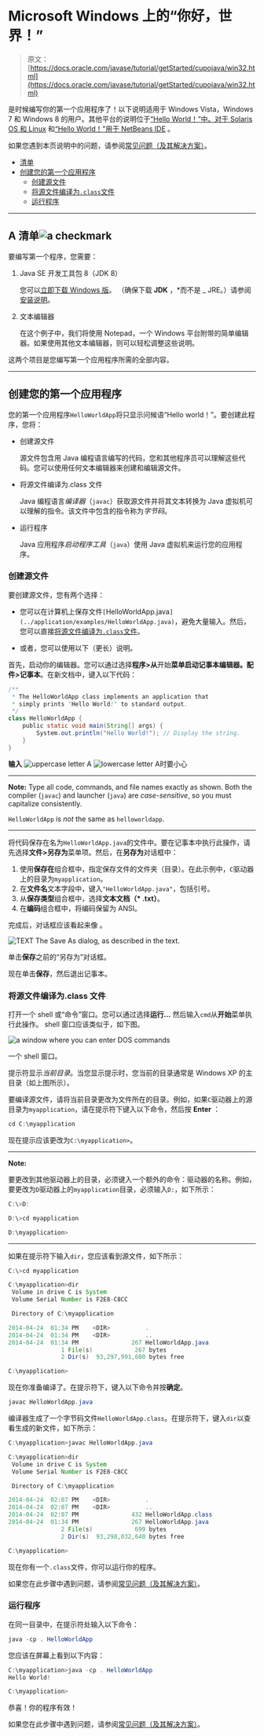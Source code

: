 # Microsoft Windows 上的“你好，世界！”

> 原文： [https://docs.oracle.com/javase/tutorial/getStarted/cupojava/win32.html](https://docs.oracle.com/javase/tutorial/getStarted/cupojava/win32.html)

是时候编写你的第一个应用程序了！以下说明适用于 Windows Vista，Windows 7 和 Windows 8 的用户。其他平台的说明位于[“Hello World！”中。对于 Solaris OS 和 Linux](unix.html) 和[“Hello World！”用于 NetBeans IDE](netbeans.html) 。

如果您遇到本页说明中的问题，请参阅[常见问题（及其解决方案）](../problems/index.html)。

*   [清单](#win32-1)
*   [创建您的第一个应用程序](#win32-2)
    *   [创建源文件](#win32-2a)
    *   [将源文件编译为`.class`文件](#win32-2b)
    *   [运行程序](#win32-2c)

* * *

## A 清单![a checkmark](img/ae285209df9792caff36016a53cd305f.jpg)

要编写第一个程序，您需要：

1.  Java SE 开发工具包 8（JDK 8）

    您可以[立即下载 Windows 版](http://www.oracle.com/technetwork/java/javase/downloads/index.html)。 （确保下载 **JDK** ，*而不是 _ JRE。）请参阅[安装说明](https://docs.oracle.com/javase/8/docs/technotes/guides/install/install_overview.html)。

2.  文本编辑器

    在这个例子中，我们将使用 Notepad，一个 Windows 平台附带的简单编辑器。如果使用其他文本编辑器，则可以轻松调整这些说明。

这两个项目是您编写第一个应用程序所需的全部内容。

* * *

## 创建您的第一个应用程序

您的第一个应用程序`HelloWorldApp`将只显示问候语“Hello world！”。要创建此程序，您将：

*   创建源文件

    源文件包含用 Java 编程语言编写的代码，您和其他程序员可以理解这些代码。您可以使用任何文本编辑器来创建和编辑源文件。

*   将源文件编译为.class 文件

    Java 编程语言*编译器*（`javac`）获取源文件并将其文本转换为 Java 虚拟机可以理解的指令。该文件中包含的指令称为*字节码*。

*   运行程序

    Java 应用程序*启动程序工具*（`java`）使用 Java 虚拟机来运行您的应用程序。

### 创建源文件

要创建源文件，您有两个选择：

*   您可以在计算机上保存文件`[`HelloWorldApp.java`](../application/examples/HelloWorldApp.java)`，避免大量输入。然后，您可以直接[将源文件编译为`.class`文件](#win32-2b)。

*   或者，您可以使用以下（更长）说明。

首先，启动你的编辑器。您可以通过选择**程序&gt;从**开始**菜单启动记事本编辑器。配件&gt;记事本**。在新文档中，键入以下代码：

```java
/**
 * The HelloWorldApp class implements an application that
 * simply prints "Hello World!" to standard output.
 */
class HelloWorldApp {
    public static void main(String[] args) {
        System.out.println("Hello World!"); // Display the string.
    }
}

```

**输入** ![uppercase letter A](img/fe2a9efa9303e3a11008a371960c6958.jpg) ![lowercase letter A](img/35dfe1acb05615f4c50f882eefb02a10.jpg)时要小心

* * *

**Note:** Type all code, commands, and file names exactly as shown. Both the compiler (`javac`) and launcher (`java`) are _case-sensitive_, so you must capitalize consistently.

`HelloWorldApp` is _not_ the same as `helloworldapp`.

* * *

将代码保存在名为`HelloWorldApp.java`的文件中。要在记事本中执行此操作，请先选择**文件&gt;另存为**菜单项。然后，在**另存为**对话框中：

1.  使用**保存在**组合框中，指定保存文件的文件夹（目录）。在此示例中，`C`驱动器上的目录为`myapplication`。
2.  在**文件名**文本字段中，键入`"HelloWorldApp.java"`，包括引号。
3.  从**保存类型**组合框中，选择**文本文档（* .txt）**。
4.  在**编码**组合框中，将编码保留为 ANSI。

完成后，对话框应该看起来像  。

![TEXT The Save As dialog, as described in the text.](img/e79c5a4475f456d8614ab24453240431.jpg)

单击**保存**之前的“另存为”对话框。



现在单击**保存**，然后退出记事本。

### 将源文件编译为.class 文件

打开一个 shell 或“命令”窗口。您可以通过选择**运行...** 然后输入`cmd`从**开始**菜单执行此操作。 shell 窗口应该类似于，如下图。

![a window where you can enter DOS commands](img/a2a910bef609d5233a19cd0a54d361ef.jpg)

一个 shell 窗口。



提示符显示*当前目录*。当您显示提示时，您当前的目录通常是 Windows XP 的主目录（如上图所示）。

要编译源文件，请将当前目录更改为文件所在的目录。例如，如果`C`驱动器上的源目录为`myapplication`，请在提示符下键入以下命令，然后按 **Enter** ：

```java
cd C:\myapplication

```

现在提示应该更改为`C:\myapplication>`。

* * *

**Note:** 

要更改到其他驱动器上的目录，必须键入一个额外的命令：驱动器的名称。例如，要更改为`D`驱动器上的`myapplication`目录，必须输入`D:`，如下所示：

```java
C:\>D:

D:\>cd myapplication

D:\myapplication>
```

* * *

如果在提示符下输入`dir`，您应该看到源文件，如下所示：

```java
C:\>cd myapplication

C:\myapplication>dir
 Volume in drive C is System
 Volume Serial Number is F2E8-C8CC

 Directory of C:\myapplication

2014-04-24  01:34 PM    <DIR>          .
2014-04-24  01:34 PM    <DIR>          ..
2014-04-24  01:34 PM               267 HelloWorldApp.java
               1 File(s)            267 bytes
               2 Dir(s)  93,297,991,680 bytes free

C:\myapplication>
```

现在你准备编译了。在提示符下，键入以下命令并按**确定**。

```java
javac HelloWorldApp.java

```

编译器生成了一个字节码文件`HelloWorldApp.class`。在提示符下，键入`dir`以查看生成的新文件，如下所示：

```java
C:\myapplication>javac HelloWorldApp.java

C:\myapplication>dir
 Volume in drive C is System
 Volume Serial Number is F2E8-C8CC

 Directory of C:\myapplication

2014-04-24  02:07 PM    <DIR>          .
2014-04-24  02:07 PM    <DIR>          ..
2014-04-24  02:07 PM               432 HelloWorldApp.class
2014-04-24  01:34 PM               267 HelloWorldApp.java
               2 File(s)            699 bytes
               2 Dir(s)  93,298,032,640 bytes free

C:\myapplication>
```

现在你有一个`.class`文件，你可以运行你的程序。

如果您在此步骤中遇到问题，请参阅[常见问题（及其解决方案）](../problems/index.html)。

### 运行程序

在同一目录中，在提示符处输入以下命令：

```java
java -cp . HelloWorldApp

```

您应该在屏幕上看到以下内容：

```java
C:\myapplication>java -cp . HelloWorldApp
Hello World!

C:\myapplication>
```

恭喜！你的程序有效！

如果您在此步骤中遇到问题，请参阅[常见问题（及其解决方案）](../problems/index.html)。